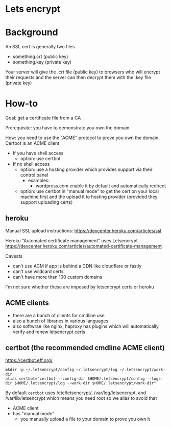# Lets encrypt

# Background

An SSL cert is generally two files

* something.crt (public key)
* something.key (private key)

Your server will give the .crt file (public key) to browsers who will encrypt their requests and the server can then decrypt them with the .key file (private key)

# How-to
Goal: get a certificate file from a CA

Prerequisite: you have to demonstrate you own the domain

How: you need to use the "ACME" protocol to prove you own the domain. Certbot is an ACME client

* If you have shell access
    * option: use certbot
* If no shell access
    * option: use a hosting provider which provides support via their control panel
        * examples:
            * wordpress.com enable it by default and automatically redirect
    * option: use certbot in "manual mode" to get the cert on your local machine first and the upload it to hosting provider (provided they support uploading certs)

## heroku

Manual SSL upload instructions: https://devcenter.heroku.com/articles/ssl

Heroku "Automated certificate management" uses Letsencrypt - https://devcenter.heroku.com/articles/automated-certificate-management

Caveats

* can't use ACM if app is behind a CDN like cloudflare or fastly
* can't use wildcard certs
* can't have more than 100 custom domains

I'm not sure whether these are imposed by letsencrypt certs or heroku

## ACME clients

* there are a bunch of clients for cmdline use
* also a bunch of libraries in various languages
* also softwrae like nginx, haproxy has plugins which will automatically verify and renew letsencrypt certs

## certbot (the recommended cmdline ACME client)

https://certbot.eff.org/

```
mkdir -p ~/.letsencrypt/config ~/.letsencrypt/log ~/.letsencrypt/work-dir
alias certbot="certbot --config-dir $HOME/.letsencrypt/config --logs-dir $HOME/.letsencrypt/log --work-dir $HOME/.letsencrypt/work-dir"
```

By default `certbot` uses /etc/letsencrypt/, /var/log/letsencrypt, and /var/lib/letsencrypt which means you need root so we alias to avoid that


* ACME client
* has "manual mode"
    * you manually upload a file to your domain to prove you own it
